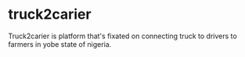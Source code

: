 # truck2carier
Truck2carier is platform that's fixated on connecting truck to drivers to farmers in yobe state of nigeria.
